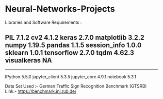 # Neural-Networks-Projects

Libraries and Software Requirements :

PIL                 7.1.2
cv2                 4.1.2
keras               2.7.0
matplotlib          3.2.2
numpy               1.19.5
pandas              1.1.5
session_info        1.0.0
sklearn             1.0.1
tensorflow          2.7.0
tqdm                4.62.3
visualkeras         NA
-----

-----
IPython             5.5.0
jupyter_client      5.3.5
jupyter_core        4.9.1
notebook            5.3.1

Data Set Used :- German Traffic Sign Recognition Benchmark (GTSRB)
Link:- https://benchmark.ini.rub.de/

